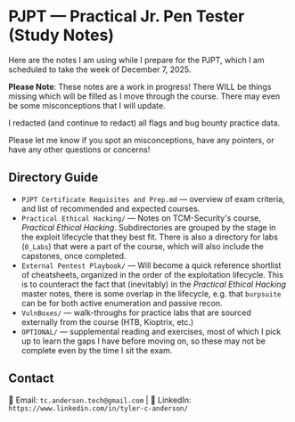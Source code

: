 # PJPT — Practical Jr. Pen Tester (Study Notes)

Here are the notes I am using while I prepare for the PJPT, which I am scheduled to take the week of December 7, 2025.

**Please Note**: These notes are a work in progress! There WILL be things missing which will be filled as I move through the course. There may even be some misconceptions that I will update.

I redacted (and continue to redact) all flags and bug bounty practice data.

Please let me know if you spot an misconceptions, have any pointers, or have any other questions or concerns!


## Directory Guide
- `PJPT Certificate Requisites and Prep.md` — overview of exam criteria, and list of recommended and expected courses.
- `Practical Ethical Hacking/` — Notes on TCM-Security's course, _Practical Ethical Hacking_.  Subdirectories are grouped by the stage in the exploit lifecycle that they best fit. There is also a directory for labs (`0_Labs`) that were a part of the course, which will also include the capstones, once completed.
- `External Pentest Playbook/` — Will become a quick reference shortlist of cheatsheets, organized in the order of the exploitation lifecycle. This is to counteract the fact that (inevitably) in the _Practical Ethical Hacking_ master notes, there is some overlap in the lifecycle, e.g. that `burpsuite` can be for both active enumeration and passive recon.
- `VulnBoxes/` — walk-throughs for practice labs that are sourced externally from the course (HTB, Kioptrix, etc.)
- `OPTIONAL/` — supplemental reading and exercises, most of which I pick up to learn the gaps I have before moving on, so these may not be complete even by the time I sit the exam.

## Contact
📧 Email: `tc.anderson.tech@gmail.com` | 
🔗 LinkedIn: `https://www.linkedin.com/in/tyler-c-anderson/`
